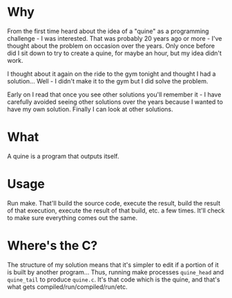# Why

From the first time heard about the idea of a "quine" as a programming challenge - I was interested.  That was probably 20 years ago or more - I've thought about the problem on occasion over the years.  Only once before did I sit down to try to create a quine, for maybe an hour, but my idea didn't work.

I thought about it again on the ride to the gym tonight and thought I had a solution...  Well - I didn't make it to the gym but I did solve the problem.

Early on I read that once you see other solutions you'll remember it - I have carefully avoided seeing other solutions over the years because I wanted to have my own solution.  Finally I can look at other solutions.

# What

A quine is a program that outputs itself.

# Usage

Run make.  That'll build the source code, execute the result, build the result of that execution, execute the result of that build, etc. a few times.  It'll check to make sure everything comes out the same.

# Where's the C?

The structure of my solution means that it's simpler to edit if a portion of it is built by another program...  Thus, running make processes `quine_head` and `quine_tail` to produce `quine.c`.  It's that code which is the quine, and that's what gets compiled/run/compiled/run/etc.
